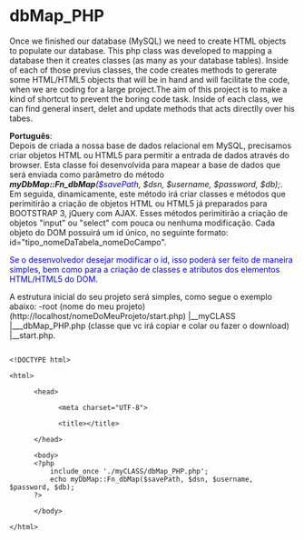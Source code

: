dbMap_PHP
=========

Once we finished our database (MySQL) we need to create HTML objects to populate our database. This php class was developed to mapping 
a database then it creates classes (as many as your database tables). 
Inside of each of those previus classes, the code creates methods to gererate some HTML/HTML5 objects that will be in hand and will 
facilitate the code, when we are coding for a large project.The aim of this project is to make a kind of shortcut to prevent the boring code task.
Inside of each class, we can find general insert, delet and update methods that acts directlly over his tabes. 

<strong>Português</strong>:<br/>
Depois de criada a nossa base de dados relacional em MySQL, precisamos criar objetos HTML ou HTML5 para permitir a entrada de dados através do browser. Esta classe foi desenvolvida
para mapear a base de dados que será enviada como parâmetro do método <em><strong>myDbMap::Fn_dbMap</strong>(<span style="color:blue">$savePath</span>, $dsn, $username, $password, $db);</em>. Em seguida,
dinamicamente, este método irá criar classes e métodos que perimitirão a criação de objetos HTML ou HTML5 já preparados para BOOTSTRAP 3, jQuery com AJAX.
Esses métodos perimitirão a criação de objetos "input" ou "select" com pouca ou nenhuma modificação. Cada objeto do DOM possuirá um id único, no seguinte formato: id="tipo_nomeDaTabela_nomeDoCampo".
<p style="color:blue">Se o desenvolvedor desejar modificar o id, isso poderá ser feito de maneira simples, bem como para a criação de classes e atributos dos elementos HTML/HTML5 do DOM.</p>

A estrutura inicial do seu projeto será simples, como segue o exemplo abaixo:
-root (nome do meu projeto) (http://localhost/nomeDoMeuProjeto/start.php)
    |__myCLASS
                |___dbMap_PHP.php (classe que vc irá copiar e colar ou fazer o download)
    |__start.php.



<code>
&lt;!DOCTYPE html&gt;<br/>
&lt;html&gt;<br/>
    &nbsp;&nbsp;&lt;head&gt;<br/>
        &nbsp;&nbsp;&nbsp;&nbsp;&lt;meta charset=&quot;UTF-8&quot;&gt;<br/>
        &nbsp;&nbsp;&nbsp;&nbsp;&lt;title&gt;&lt;/title&gt;<br/>
    &nbsp;&nbsp;&lt;/head&gt;<br/>
    &nbsp;&nbsp;&lt;body&gt;<br/>&nbsp;&nbsp;&nbsp;&nbsp;&nbsp;&nbsp;&lt;?php<br/>&nbsp;&nbsp;&nbsp;&nbsp;&nbsp;&nbsp;&nbsp;&nbsp;&nbsp;&nbsp;include_once './myCLASS/dbMap_PHP.php';<br/>&nbsp;&nbsp;&nbsp;&nbsp;&nbsp;&nbsp;&nbsp;&nbsp;&nbsp;&nbsp;echo myDbMap::Fn_dbMap($savePath, $dsn, $username, $password, $db);<br/>&nbsp;&nbsp;&nbsp;&nbsp;&nbsp;&nbsp;?&gt;<br/>
    &nbsp;&nbsp;&lt;/body&gt;<br/>
&lt;/html&gt;<br/>
</code>














